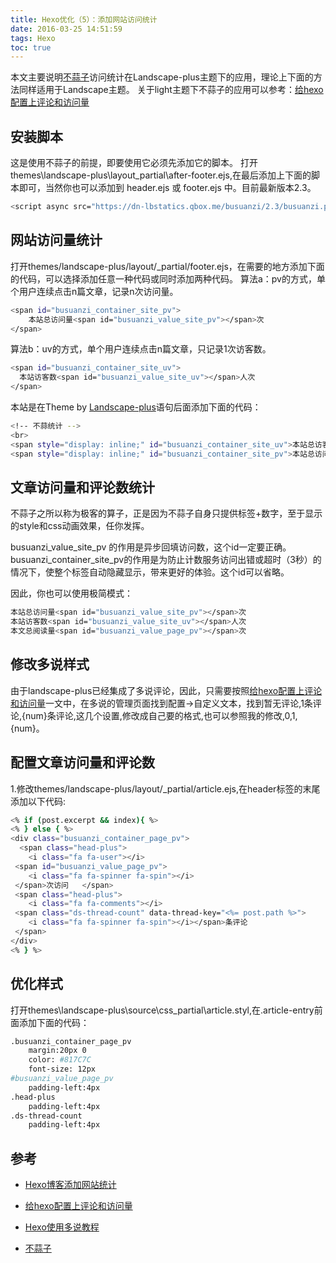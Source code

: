```yaml
---
title: Hexo优化（5）：添加网站访问统计
date: 2016-03-25 14:51:59
tags: Hexo
toc: true
---
```


本文主要说明[不蒜子](http://ibruce.info/2015/04/04/busuanzi/)访问统计在Landscape-plus主题下的应用，理论上下面的方法同样适用于Landscape主题。
关于light主题下不蒜子的应用可以参考：[给hexo配置上评论和访问量](http://jackroyal.github.io/2015/05/30/hexo-setting-with-comments-and-visitors/)

## 安装脚本

这是使用不蒜子的前提，即要使用它必须先添加它的脚本。
打开themes\landscape-plus\layout\_partial\after-footer.ejs,在最后添加上下面的脚本即可，当然你也可以添加到 header.ejs 或 footer.ejs 中。目前最新版本2.3。

```bash
<script async src="https://dn-lbstatics.qbox.me/busuanzi/2.3/busuanzi.pure.mini.js"></script>
```

## 网站访问量统计

打开themes/landscape-plus/layout/_partial/footer.ejs，在需要的地方添加下面的代码，可以选择添加任意一种代码或同时添加两种代码。
算法a：pv的方式，单个用户连续点击n篇文章，记录n次访问量。

```bash
<span id="busuanzi_container_site_pv">
    本站总访问量<span id="busuanzi_value_site_pv"></span>次
</span>
```

算法b：uv的方式，单个用户连续点击n篇文章，只记录1次访客数。

```bash
<span id="busuanzi_container_site_uv">
  本站访客数<span id="busuanzi_value_site_uv"></span>人次
</span>
```

本站是在Theme by <a href="https://github.com/xiangming/landscape-plus" target="_blank">Landscape-plus</a>语句后面添加下面的代码：

```bash
<!-- 不蒜统计 -->
<br>
<span style="display: inline;" id="busuanzi_container_site_uv">本站总访客数 <span id="busuanzi_value_site_uv" font="微软雅黑" style="color:white"></span> 次</span>
<span style="display: inline;" id="busuanzi_container_site_pv">本站总访问量 <span id="busuanzi_value_site_pv" font="微软雅黑" style="color:white"></span> 次</span>
```

## 文章访问量和评论数统计

不蒜子之所以称为极客的算子，正是因为不蒜子自身只提供标签+数字，至于显示的style和css动画效果，任你发挥。

busuanzi_value_site_pv 的作用是异步回填访问数，这个id一定要正确。
busuanzi_container_site_pv的作用是为防止计数服务访问出错或超时（3秒）的情况下，使整个标签自动隐藏显示，带来更好的体验。这个id可以省略。

因此，你也可以使用极简模式：

```bash
本站总访问量<span id="busuanzi_value_site_pv"></span>次
本站访客数<span id="busuanzi_value_site_uv"></span>人次
本文总阅读量<span id="busuanzi_value_page_pv"></span>次
```

## 修改多说样式

由于landscape-plus已经集成了多说评论，因此，只需要按照[给hexo配置上评论和访问量](http://jackroyal.github.io/2015/05/30/hexo-setting-with-comments-and-visitors/)一文中，在多说的管理页面找到配置->自定义文本，找到暂无评论,1条评论,{num}条评论,这几个设置,修改成自己要的格式,也可以参照我的修改,0,1,{num}。

## 配置文章访问量和评论数

1.修改themes/landscape-plus/layout/_partial/article.ejs,在header标签的末尾添加以下代码:

```bash
<% if (post.excerpt && index){ %> 
<% } else { %> 
<div class="busuanzi_container_page_pv"> 
  <span class="head-plus">   
	<i class="fa fa-user"></i>
 <span id="busuanzi_value_page_pv">
	<i class="fa fa-spinner fa-spin"></i>
 </span>次访问   </span>  
 <span class="head-plus">  
 	<i class="fa fa-comments"></i>
 <span class="ds-thread-count" data-thread-key="<%= post.path %>">
	<i class="fa fa-spinner fa-spin"></i></span>条评论  
 </span> 
</div> 
<% } %>
```

## 优化样式

打开themes\landscape-plus\source\css\_partial\article.styl,在.article-entry前面添加下面的代码：

```bash
.busuanzi_container_page_pv
    margin:20px 0
    color: #817C7C
    font-size: 12px
#busuanzi_value_page_pv
    padding-left:4px
.head-plus
    padding-left:4px
.ds-thread-count
    padding-left:4px
```

## 参考

* [Hexo博客添加网站统计](http://blog.wleyuan.me/2015/07/26/Hexo-AddStatistics/)

* [给hexo配置上评论和访问量](http://jackroyal.github.io/2015/05/30/hexo-setting-with-comments-and-visitors/)

* [Hexo使用多说教程](http://dev.duoshuo.com/threads/541d3b2b40b5abcd2e4df0e9)

* [不蒜子](http://ibruce.info/2015/04/04/busuanzi/)

